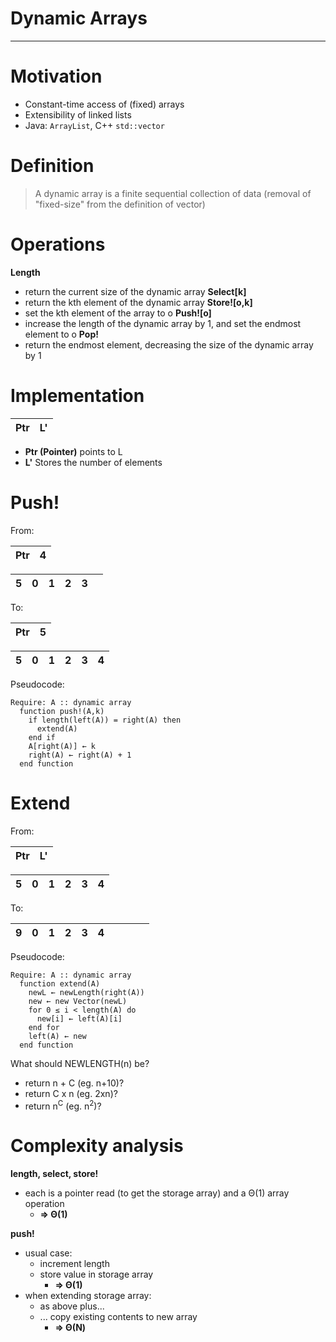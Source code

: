 # Dynamic Arrays

---

# Motivation
- Constant-time access of (fixed) arrays
- Extensibility of linked lists
- Java: `ArrayList`, C++ `std::vector`

# Definition
> A dynamic array is a finite sequential collection of data (removal of "fixed-size" from the definition of vector)

# Operations
**Length**
- return the current size of the dynamic array
**Select[k]**
- return the kth element of the dynamic array
**Store![o,k]**
- set the kth element of the array to o
**Push![o]**
- increase the length of the dynamic array by 1, and set the endmost element to o
**Pop!**
- return the endmost element, decreasing the size of the dynamic array by 1

# Implementation
| Ptr | L'|
|   ---   | --- |

- **Ptr (Pointer)** points to L  
- **L'** Stores the number of elements  

# Push!
From:  

| Ptr | 4 |
| --- |---|

| 5 | 0 | 1 | 2 | 3 |   |
|---|---|---|---|---|---|

To:  

| Ptr | 5 |
| --- |---|

| 5 | 0 | 1 | 2 | 3 | 4 |
|---|---|---|---|---|---|

Pseudocode:
```
Require: A :: dynamic array
  function push!(A,k)
    if length(left(A)) = right(A) then
      extend(A)
    end if
    A[right(A)] ← k
    right(A) ← right(A) + 1
  end function
```

# Extend
From:

| Ptr | L' |
| --- |--- |

| 5 | 0 | 1 | 2 | 3 | 4 |
|---|---|---|---|---|---|

To:

| 9 | 0 | 1 | 2 | 3 | 4 |   |   |   |   |
|---|---|---|---|---|---|---|---|---|---|

Pseudocode:
```
Require: A :: dynamic array
  function extend(A)
    newL ← newLength(right(A))
    new ← new Vector(newL)
    for 0 ≤ i < length(A) do
      new[i] ← left(A)[i]
    end for
    left(A) ← new
  end function
```  

What should NEWLENGTH(n) be?
- return n + C (eg. n+10)?
- return C x n (eg. 2xn)?
- return  n<sup>C</sup> (eg. n<sup>2</sup>)?  

# Complexity analysis
**length, select, store!**
- each is a pointer read (to get the storage array) and a Θ(1) array operation  
  - **⇒ Θ(1)**

**push!**
- usual case:
  - increment length
  - store value in storage array
    - **⇒ Θ(1)**
- when extending storage array:
  - as above plus...
  - ... copy existing contents to new array
    - **⇒ Θ(N)**
